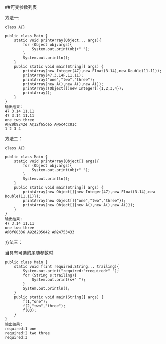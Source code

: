##可变参数列表

方法一:

    class A{}

    public class Main {
        static void printArray(Object... args){
            for (Object obj:args){
                System.out.print(obj+" ");
            }
            System.out.println();
        }
        public static void main(String[] args) {
            printArray(new Integer(47),new Float(3.14),new Double(11.11));
            printArray(47,3.14F,11.11);
            printArray("one","two","three");
            printArray(new A(),new A(),new A());
            printArray((Object[])new Integer[]{1,2,3,4});
            printArray();
        }
    }
    输出结果：
    47 3.14 11.11 
    47 3.14 11.11 
    one two three 
    A@28b9242e A@12f65ce5 A@6c4cc81c 
    1 2 3 4 

方法二：

    class A{}

    public class Main {
        static void printArray(Object[] args){
            for (Object obj:args){
                System.out.print(obj+" ");
            }
            System.out.println();
        }
        public static void main(String[] args) {
            printArray(new Object[]{new Integer(47),new Float(3.14),new Double(11.11)});
            printArray(new Object[]{"one","two","three"});
            printArray(new Object[]{new A(),new A(),new A()});
        }
    }
    输出结果：
    47 3.14 11.11 
    one two three 
    A@3f68336 A@2d205042 A@24753433 

方法三：

当具有可选的尾随参数时

    public class Main {
        static void f(int required,String... trailing){
            System.out.print("required:"+required+" ");
            for (String s:trailing){
                System.out.print(s+" ");
            }
            System.out.println();
        }
        public static void main(String[] args) {
            f(1,"one");
            f(2,"two","three");
            f(03);
        }
    }
    输出结果：
    required:1 one 
    required:2 two three 
    required:3 